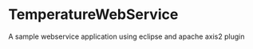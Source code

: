 TemperatureWebService
=====================
A sample webservice application using eclipse and apache axis2 plugin
